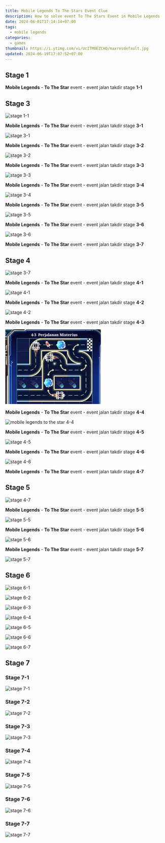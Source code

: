```yaml
---
title: Mobile Legends To The Stars Event Clue
description: How to solve event To The Stars Event in Mobile Legends
date: 2024-06-01T17:14:14+07:00
tags:
  - mobile legends
categories:
  - games
thumbnail: https://i.ytimg.com/vi/UcITM0EZCHQ/maxresdefault.jpg
updated: 2024-06-19T17:07:52+07:00
---
```


## Stage 1

**Mobile Legends** - **To The Star** event - event jalan takdir stage **1-1**

## Stage 3

![stage 1-1](https://github.com/dimaslanjaka/source-posts/assets/12471057/5e64b7ee-cf95-4a60-949e-a4c99bd9251e)

**Mobile Legends** - **To The Star** event - event jalan takdir stage **3-1**

![stage 3-1](https://github.com/dimaslanjaka/source-posts/assets/12471057/76b9ad73-d96c-4254-a64c-a71917a69fab)

**Mobile Legends** - **To The Star** event - event jalan takdir stage **3-2**

![stage 3-2](https://github.com/dimaslanjaka/source-posts/assets/12471057/30ef2420-0c05-410a-9271-82b7b1e3ae91)

**Mobile Legends** - **To The Star** event - event jalan takdir stage **3-3**

![stage 3-3](https://github.com/dimaslanjaka/source-posts/assets/12471057/367d259e-04db-4958-9f5e-1ea6413d650f)

**Mobile Legends** - **To The Star** event - event jalan takdir stage **3-4**

![stage 3-4](https://github.com/dimaslanjaka/source-posts/assets/12471057/65ab654d-ff85-43e2-944b-16de7ac95b10)

**Mobile Legends** - **To The Star** event - event jalan takdir stage **3-5**

![stage 3-5](https://github.com/dimaslanjaka/source-posts/assets/12471057/fdeec7ac-8bf8-47cc-8288-a22b519b4e19)

**Mobile Legends** - **To The Star** event - event jalan takdir stage **3-6**

![stage 3-6](https://github.com/dimaslanjaka/source-posts/assets/12471057/d872c1d5-a9f1-4565-a74b-9a80a394fb24)

**Mobile Legends** - **To The Star** event - event jalan takdir stage **3-7**

## Stage 4

![stage 3-7](https://github.com/dimaslanjaka/source-posts/assets/12471057/8aed2877-b36b-4291-b748-56ea9e9a431a)

**Mobile Legends** - **To The Star** event - event jalan takdir stage **4-1**

![stage 4-1](https://github.com/dimaslanjaka/source-posts/assets/12471057/b8e49d37-7e9a-4146-8604-0b961b102697)

**Mobile Legends** - **To The Star** event - event jalan takdir stage **4-2**

![stage 4-2](https://github.com/dimaslanjaka/source-posts/assets/12471057/0ec447e8-6e59-4f11-b16d-94a3948da88a)

**Mobile Legends** - **To The Star** event - event jalan takdir stage **4-3**

![stage 4-3](mobile-legend-to-the-stars-event/stage-4-3.png)

**Mobile Legends** - **To The Star** event - event jalan takdir stage **4-4**

![mobile legends to the star 4-4](https://github.com/dimaslanjaka/source-posts/assets/12471057/e0a4ebfa-7b87-48dc-9770-c6f17e895208)

**Mobile Legends** - **To The Star** event - event jalan takdir stage **4-5**

![stage 4-5](https://github.com/dimaslanjaka/source-posts/assets/12471057/ebf0e335-9aa2-4135-8337-95528ca219b5)

**Mobile Legends** - **To The Star** event - event jalan takdir stage **4-6**

![stage 4-6](https://github.com/dimaslanjaka/source-posts/assets/12471057/5d2cc230-5a6a-4c48-ae4e-b5d98a29399f)

**Mobile Legends** - **To The Star** event - event jalan takdir stage **4-7**

## Stage 5

![stage 4-7](https://github.com/dimaslanjaka/source-posts/assets/12471057/db893fad-6c1b-40e1-9bd2-4a940436893b)

**Mobile Legends** - **To The Star** event - event jalan takdir stage **5-5**

![stage 5-5](https://github.com/dimaslanjaka/source-posts/assets/12471057/48fb8818-84cd-4458-9887-5ec6e1ac7549)

**Mobile Legends** - **To The Star** event - event jalan takdir stage **5-6**

![stage 5-6](https://github.com/dimaslanjaka/source-posts/assets/12471057/ec5f3ad4-6b94-432c-baf7-a9186b415765)

**Mobile Legends** - **To The Star** event - event jalan takdir stage **5-7**

![stage 5-7](https://github.com/dimaslanjaka/source-posts/assets/12471057/f2a75d67-b2cd-42a9-8835-2118ecf25c6e)

## Stage 6

![stage 6-1](https://github.com/dimaslanjaka/source-posts/assets/12471057/f85f60d5-d2cb-4b77-a32c-53e0823ca617)

![stage 6-2](https://github.com/dimaslanjaka/source-posts/assets/12471057/ca866cc2-e23c-4f6b-8667-c5b29d571f02)

![stage 6-3](https://github.com/dimaslanjaka/source-posts/assets/12471057/fc26bfd9-c7b3-47f6-acdf-4ce4aed666e2)

![stage 6-4](https://github.com/dimaslanjaka/source-posts/assets/12471057/8db00ef0-96a1-4a93-86e4-1aa90dd2e1e7)

![stage 6-5](https://github.com/dimaslanjaka/source-posts/assets/12471057/bc5554fe-20c5-4df4-b79f-fa9a23cca66d)

![stage 6-6](https://github.com/dimaslanjaka/source-posts/assets/12471057/567558ad-dd55-45a5-ae81-cd3079b490d1)

![stage 6-7](https://github.com/dimaslanjaka/source-posts/assets/12471057/2834d7d4-a3e7-4bfc-a071-29efebf5c830)


## Stage 7
### Stage 7-1
![stage 7-1](https://github.com/dimaslanjaka/source-posts/assets/12471057/a7933fd9-5904-47b1-9ed2-0f1d4d966470)
### Stage 7-2
![stage 7-2](https://github.com/dimaslanjaka/source-posts/assets/12471057/ea4b3bca-98f7-4570-9b48-69e70ee9fb85)
### Stage 7-3
![stage 7-3](https://github.com/dimaslanjaka/source-posts/assets/12471057/c3af09d9-6756-49a2-8306-f3531bff049e)
### Stage 7-4
![stage 7-4](https://github.com/dimaslanjaka/source-posts/assets/12471057/1b53f427-6998-4fa1-89b9-0d8ab00afa1d)
### Stage 7-5
![stage 7-5](https://github.com/dimaslanjaka/source-posts/assets/12471057/9defef2b-59cc-42d3-8a7d-654d895a8c8c)
### Stage 7-6
![stage 7-6](https://github.com/dimaslanjaka/source-posts/assets/12471057/8c0895f1-37f4-43ff-92f8-db32e5d0f4ff)
### Stage 7-7
![stage 7-7](https://github.com/dimaslanjaka/source-posts/assets/12471057/56c30a1a-43bd-4542-8d0a-788b7262604e)
